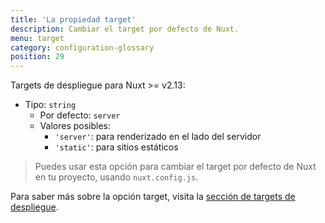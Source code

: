 ```yaml
---
title: 'La propiedad target'
description: Cambiar el target por defecto de Nuxt.
menu: target
category: configuration-glossary
position: 29
---
```


Targets de despliegue para Nuxt >= v2.13:

- Tipo: `string`
  - Por defecto: `server`
  - Valores posibles:
    - `'server'`: para renderizado en el lado del servidor
    - `'static'`: para sitios estáticos

> Puedes usar esta opción para cambiar el target por defecto de Nuxt en tu proyecto, usando `nuxt.config.js`.

Para saber más sobre la opción target, visita la [sección de targets de despliegue](/docs/2.x/features/deployment-targets).
